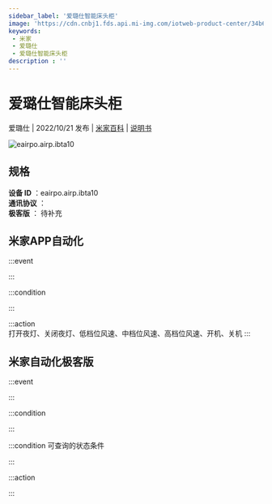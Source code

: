 ```yaml
---
sidebar_label: '爱璐仕智能床头柜'
image: 'https://cdn.cnbj1.fds.api.mi-img.com/iotweb-product-center/34b6fdbf1525b50e161d28f74e40c298_1654163933395.png?GalaxyAccessKeyId=AKVGLQWBOVIRQ3XLEW&Expires=9223372036854775807&Signature=n3xntcwOdLEjIZu9m8RLJ9al5pI='
keywords: 
 - 米家
 - 爱璐仕
 - 爱璐仕智能床头柜
description : ''
---
```

# 爱璐仕智能床头柜

爱璐仕 | 2022/10/21 发布 | [米家百科](https://home.mi.com/webapp/content/baike/product/index.html?model=eairpo.airp.ibta10) | [说明书](https://home.mi.com/views/introduction.html?model=eairpo.airp.ibta10&region=cn)

![eairpo.airp.ibta10](https://cdn.cnbj1.fds.api.mi-img.com/iotweb-product-center/34b6fdbf1525b50e161d28f74e40c298_1654163933395.png?GalaxyAccessKeyId=AKVGLQWBOVIRQ3XLEW&Expires=9223372036854775807&Signature=n3xntcwOdLEjIZu9m8RLJ9al5pI=)

## 规格  
> 
**设备 ID** ：eairpo.airp.ibta10  
**通讯协议** ：  
**极客版**  ： 待补充 


## 米家APP自动化  

:::event  

:::

:::condition  

:::

:::action   
打开夜灯、关闭夜灯、低档位风速、中档位风速、高档位风速、开机、关机
:::

## 米家自动化极客版  

:::event  

:::

:::condition  

:::

:::condition 可查询的状态条件  

:::

:::action  

:::

        

